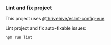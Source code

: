### Lint and fix project

This project uses [@thrivehive/eslint-config-vue](https://github.com/thrivehive/eslint-configs).

Lint project and fix auto-fixable issues:

```
npm run lint
```
